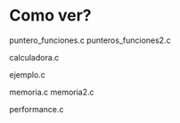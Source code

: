# Como ver?
puntero_funciones.c
punteros_funciones2.c

calculadora.c

ejemplo.c

memoria.c
memoria2.c

performance.c

